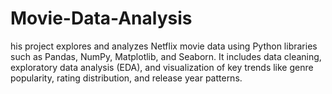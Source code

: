 # Movie-Data-Analysis

his project explores and analyzes Netflix movie data using Python libraries such as Pandas, NumPy, Matplotlib, and Seaborn. It includes data cleaning, exploratory data analysis (EDA), and visualization of key trends like genre popularity, rating distribution, and release year patterns.
